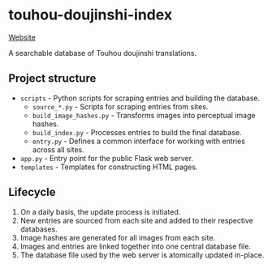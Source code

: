 # touhou-doujinshi-index

[Website](https://scarlet.nanoskript.dev/)

A searchable database of Touhou doujinshi translations.

## Project structure

- `scripts` - Python scripts for scraping entries and building the database.
    - `source_*.py` - Scripts for scraping entries from sites.
    - `build_image_hashes.py` - Transforms images into perceptual image hashes.
    - `build_index.py` - Processes entries to build the final database.
    - `entry.py` - Defines a common interface for working with entries across all sites.
- `app.py` - Entry point for the public Flask web server.
- `templates` - Templates for constructing HTML pages.

## Lifecycle

1. On a daily basis, the update process is initiated.
2. New entries are sourced from each site and added to their respective databases.
3. Image hashes are generated for all images from each site.
4. Images and entries are linked together into one central database file.
5. The database file used by the web server is atomically updated in-place.
